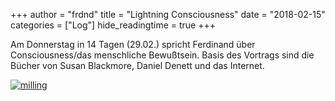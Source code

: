 +++
author = "frdnd"
title = "Lightning Consciousness"
date = "2018-02-15"
categories = ["Log"]
hide_readingtime = true
+++

Am Donnerstag in 14 Tagen (29.02.) spricht Ferdinand über Consciousness/das menschliche Bewußtsein. Basis des Vortrags sind die Bücher von Susan Blackmore, Daniel Denett und das Internet. 


[![milling](/uploads/2018/03/descartes.jpg)](/uploads/2018/03/descartes.jpg)
